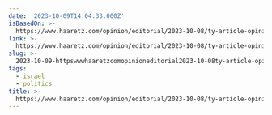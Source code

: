 ```yaml
---
date: '2023-10-09T14:04:33.000Z'
isBasedOn: >-
  https://www.haaretz.com/opinion/editorial/2023-10-08/ty-article-opinion/netanyahu-bears-responsibility/0000018b-0b9d-d8fc-adff-6bfd1c880000
link: >-
  https://www.haaretz.com/opinion/editorial/2023-10-08/ty-article-opinion/netanyahu-bears-responsibility/0000018b-0b9d-d8fc-adff-6bfd1c880000
slug: >-
  2023-10-09-httpswwwhaaretzcomopinioneditorial2023-10-08ty-article-opinionnetanyahu-bears-responsibility0000018b-0b9d-d8fc-adff-6bfd1c880000
tags:
  - israel
  - politics
title: >-
  https://www.haaretz.com/opinion/editorial/2023-10-08/ty-article-opinion/netanyahu-bears-responsibility/0000018b-0b9d-d8fc-adff-6bfd1c880000
---
```


